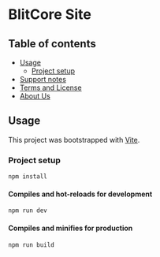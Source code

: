 # BlitCore Site


## Table of contents

* [Usage](#usage)
  * [Project setup](#project-setup)
* [Support notes](#support-notes)            
* [Terms and License](#terms-and-license)
* [About Us](#about-us)

## Usage

This project was bootstrapped with [Vite](https://vitejs.dev/).

### Project setup
```
npm install
```

#### Compiles and hot-reloads for development
```
npm run dev
```

#### Compiles and minifies for production
```
npm run build
```

